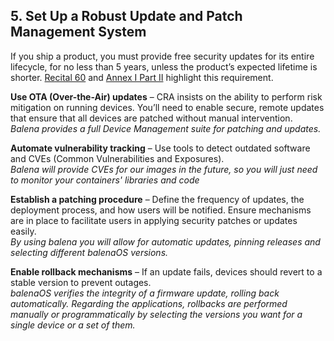 ## 5\. Set Up a Robust Update and Patch Management System

If you ship a product, you must provide free security updates for its entire lifecycle, for no less than 5 years, unless the product’s expected lifetime is shorter. [Recital 60](https://eur-lex.europa.eu/eli/reg/2024/2847/oj/eng#rct_60) and [Annex I Part II](https://eur-lex.europa.eu/eli/reg/2024/2847/oj/eng#anx_I) highlight this requirement. 

**Use OTA (Over-the-Air) updates** – CRA insists on the ability to perform risk mitigation on running devices. You’ll need to enable secure, remote updates that ensure that all devices are patched without manual intervention.  
*Balena provides a full Device Management suite for patching and updates.*

**Automate vulnerability tracking** – Use tools to detect outdated software and CVEs (Common Vulnerabilities and Exposures).  
*Balena will provide CVEs for our images in the future, so you will just need to monitor your containers' libraries and code*

**Establish a patching procedure** – Define the frequency of updates, the deployment process, and how users will be notified. Ensure mechanisms are in place to facilitate users in applying security patches or updates easily.  
*By using balena you will allow for automatic updates, pinning releases and selecting different balenaOS versions.*

**Enable rollback mechanisms** – If an update fails, devices should revert to a stable version to prevent outages.  
*balenaOS verifies the integrity of a firmware update, rolling back automatically. Regarding the applications, rollbacks are performed manually or programmatically by selecting the versions you want for a single device or a set of them.*

